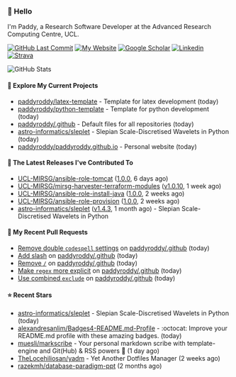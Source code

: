 ### 👋 Hello

I'm Paddy, a Research Software Developer at the Advanced Research Computing
Centre, UCL.

[![GitHub Last Commit](https://img.shields.io/github/last-commit/paddyroddy/paddyroddy?label=updated)](https://github.com/paddyroddy)
[![My Website](https://img.shields.io/badge/GitHub%20Pages-222?logo=githubpages&logoColor=fff&style=for-the-badge&style=flat)](https://paddyroddy.github.io)
[![Google Scholar](https://img.shields.io/badge/Google%20Scholar-4285F4?logo=googlescholar&logoColor=fff&style=for-the-badge&style=flat)](https://scholar.google.com/citations?user=OFigHUwAAAAJ)
[![Linkedin](https://img.shields.io/badge/LinkedIn-0A66C2?logo=linkedin&logoColor=fff&style=for-the-badge&style=flat)](https://www.linkedin.com/in/patrickjamesroddy)
[![Strava](https://img.shields.io/badge/Strava-FC4C02?style=for-the-badge&logo=strava&logoColor=white&style=flat)](https://www.strava.com/athletes/patrick_roddy)

![GitHub Stats](https://github-readme-stats-paddyroddy.vercel.app/api?username=paddyroddy&count_private=true&disable_animations=true&hide_border=true&hide_title=true&show_icons=true&theme=tokyonight)

#### 👷 Explore My Current Projects

- [paddyroddy/latex-template](https://github.com/paddyroddy/latex-template) - Template for latex development
  (today)
- [paddyroddy/python-template](https://github.com/paddyroddy/python-template) - Template for python development
  (today)
- [paddyroddy/.github](https://github.com/paddyroddy/.github) - Default files for all repositories
  (today)
- [astro-informatics/sleplet](https://github.com/astro-informatics/sleplet) - Slepian Scale-Discretised Wavelets in Python
  (today)
- [paddyroddy/paddyroddy.github.io](https://github.com/paddyroddy/paddyroddy.github.io) - Personal website
  (today)

#### 🔭 The Latest Releases I've Contributed To

- [UCL-MIRSG/ansible-role-tomcat](https://github.com/UCL-MIRSG/ansible-role-tomcat) ([1.0.0](https://github.com/UCL-MIRSG/ansible-role-tomcat/releases/tag/1.0.0),
  6 days ago)
- [UCL-MIRSG/mirsg-harvester-terraform-modules](https://github.com/UCL-MIRSG/mirsg-harvester-terraform-modules) ([v1.0.10](https://github.com/UCL-MIRSG/mirsg-harvester-terraform-modules/releases/tag/v1.0.10),
  1 week ago)
- [UCL-MIRSG/ansible-role-install-java](https://github.com/UCL-MIRSG/ansible-role-install-java) ([1.0.0](https://github.com/UCL-MIRSG/ansible-role-install-java/releases/tag/1.0.0),
  2 weeks ago)
- [UCL-MIRSG/ansible-role-provision](https://github.com/UCL-MIRSG/ansible-role-provision) ([1.0.0](https://github.com/UCL-MIRSG/ansible-role-provision/releases/tag/1.0.0),
  2 weeks ago)
- [astro-informatics/sleplet](https://github.com/astro-informatics/sleplet) ([v1.4.3](https://github.com/astro-informatics/sleplet/releases/tag/v1.4.3),
  1 month ago) - Slepian Scale-Discretised Wavelets in Python

#### 🔨 My Recent Pull Requests

- [Remove double `codespell` settings](https://github.com/paddyroddy/.github/pull/102) on [paddyroddy/.github](https://github.com/paddyroddy/.github)
  (today)
- [Add slash](https://github.com/paddyroddy/.github/pull/101) on [paddyroddy/.github](https://github.com/paddyroddy/.github)
  (today)
- [Remove `/`](https://github.com/paddyroddy/.github/pull/100) on [paddyroddy/.github](https://github.com/paddyroddy/.github)
  (today)
- [Make `regex` more explicit](https://github.com/paddyroddy/.github/pull/99) on [paddyroddy/.github](https://github.com/paddyroddy/.github)
  (today)
- [Use combined `exclude`](https://github.com/paddyroddy/.github/pull/98) on [paddyroddy/.github](https://github.com/paddyroddy/.github)
  (today)

#### ⭐ Recent Stars

- [astro-informatics/sleplet](https://github.com/astro-informatics/sleplet) - Slepian Scale-Discretised Wavelets in Python
  (today)
- [alexandresanlim/Badges4-README.md-Profile](https://github.com/alexandresanlim/Badges4-README.md-Profile) - :octocat: Improve your README.md profile with these amazing badges.
  (today)
- [muesli/markscribe](https://github.com/muesli/markscribe) - Your personal markdown scribe with template-engine and Git(Hub) &amp; RSS powers 📜
  (1 day ago)
- [TheLocehiliosan/yadm](https://github.com/TheLocehiliosan/yadm) - Yet Another Dotfiles Manager
  (2 weeks ago)
- [razekmh/database-paradigm-ppt](https://github.com/razekmh/database-paradigm-ppt)
  (2 months ago)
